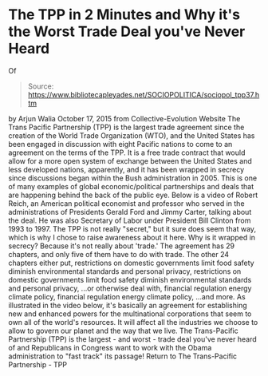 # The TPP in 2 Minutes and Why it's the Worst Trade Deal you've Never Heard 
Of

> Source: https://www.bibliotecapleyades.net/SOCIOPOLITICA/sociopol_tpp37.htm

by Arjun Walia October 17, 2015 from Collective-Evolution Website
The Trans Pacific Partnership (TPP) is the largest trade agreement since the creation of the World Trade Organization (WTO), and the United States has been engaged in discussion with eight Pacific nations to come to an agreement on the terms of the TPP.
It is a free trade contract that would allow for a more open system of exchange between the United States and less developed nations, apparently, and it has been wrapped in secrecy since discussions began within the Bush administration in 2005. This is one of many examples of global economic/political partnerships and deals that are happening behind the back of the public eye. Below is a video of Robert Reich, an American political economist and professor who served in the administrations of Presidents Gerald Ford and Jimmy Carter, talking about the deal. He was also Secretary of Labor under President Bill Clinton from 1993 to 1997. The TPP is not really "secret," but it sure does seem that way, which is why I chose to raise awareness about it here. Why is it wrapped in secrecy? Because it's not really about 'trade.'
The agreement has 29 chapters, and only five of them have to do with trade.
The other 24 chapters either put,
restrictions on domestic governments limit food safety diminish environmental standards and personal privacy,
restrictions on domestic governments
limit food safety
diminish environmental standards and personal privacy,
...or otherwise deal with,
financial regulation energy climate policy,
financial regulation
energy
climate policy,
...and more.
As illustrated in the video below, it's basically an agreement for establishing new and enhanced powers for the multinational corporations that seem to own all of the world's resources.
It will affect all the industries we choose to allow to govern our planet and the way that we live.
The Trans-Pacific Partnership (TPP)
is the largest - and worst - trade deal you've never heard of
and Republicans in Congress want to work
with the Obama administration
to "fast track" its passage!
Return to The Trans-Pacific Partnership - TPP
